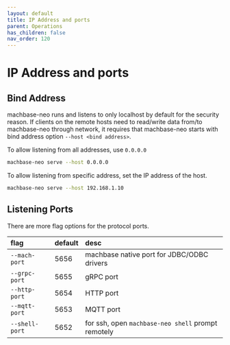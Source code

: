 ```yaml
---
layout: default
title: IP Address and ports
parent: Operations
has_children: false
nav_order: 120
---
```


# IP Address and ports

## Bind Address

machbase-neo runs and listens to only localhost by default for the security reason. If clients on the remote hosts need to read/write data from/to machbase-neo through network, it requires that machbase-neo starts with bind address option `--host <bind address>`.

To allow listening from all addresses, use `0.0.0.0`

```sh
machbase-neo serve --host 0.0.0.0
```

To allow listening from specific address, set the IP address of the host.

```sh
machbase-neo serve --host 192.168.1.10
```

## Listening Ports

There are more flag options for the protocol ports.

| flag            | default      | desc                                                      |
|:----------------|:-------------|:----------------------------------------------------------|
| `--mach-port`   | 5656         | machbase native port for JDBC/ODBC drivers                |
| `--grpc-port`   | 5655         | gRPC port                                                 |
| `--http-port`   | 5654         | HTTP port                                                 |
| `--mqtt-port`   | 5653         | MQTT port                                                 |
| `--shell-port`  | 5652         | for ssh, open `machbase-neo shell` prompt remotely        |

